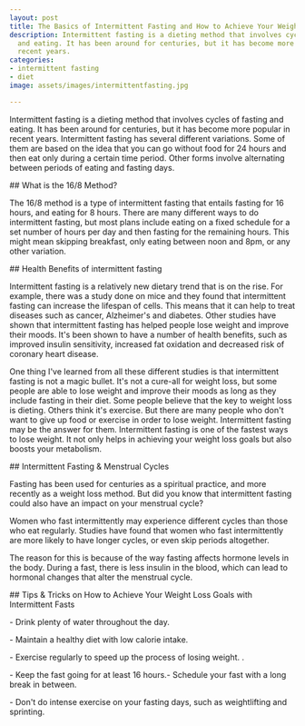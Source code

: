 ```yaml
---
layout: post
title: The Basics of Intermittent Fasting and How to Achieve Your Weight Loss Goals
description: Intermittent fasting is a dieting method that involves cycles of fasting
  and eating. It has been around for centuries, but it has become more popular in
  recent years.
categories:
- intermittent fasting
- diet
image: assets/images/intermittentfasting.jpg

---
```

Intermittent fasting is a dieting method that involves cycles of fasting and eating. It has been around for centuries, but it has become more popular in recent years. Intermittent fasting has several different variations. Some of them are based on the idea that you can go without food for 24 hours and then eat only during a certain time period. Other forms involve alternating between periods of eating and fasting days.

\## What is the 16/8 Method?

The 16/8 method is a type of intermittent fasting that entails fasting for 16 hours, and eating for 8 hours. There are many different ways to do intermittent fasting, but most plans include eating on a fixed schedule for a set number of hours per day and then fasting for the remaining hours. This might mean skipping breakfast, only eating between noon and 8pm, or any other variation.

\## Health Benefits of intermittent fasting

Intermittent fasting is a relatively new dietary trend that is on the rise. For example, there was a study done on mice and they found that intermittent fasting can increase the lifespan of cells. This means that it can help to treat diseases such as cancer, Alzheimer's and diabetes. Other studies have shown that intermittent fasting has helped people lose weight and improve their moods. It's been shown to have a number of health benefits, such as improved insulin sensitivity, increased fat oxidation and decreased risk of coronary heart disease.

One thing I've learned from all these different studies is that intermittent fasting is not a magic bullet. It's not a cure-all for weight loss, but some people are able to lose weight and improve their moods as long as they include fasting in their diet. Some people believe that the key to weight loss is dieting. Others think it's exercise. But there are many people who don't want to give up food or exercise in order to lose weight. Intermittent fasting may be the answer for them. Intermittent fasting is one of the fastest ways to lose weight. It not only helps in achieving your weight loss goals but also boosts your metabolism.

\## Intermittent Fasting & Menstrual Cycles

Fasting has been used for centuries as a spiritual practice, and more recently as a weight loss method. But did you know that intermittent fasting could also have an impact on your menstrual cycle?

Women who fast intermittently may experience different cycles than those who eat regularly. Studies have found that women who fast intermittently are more likely to have longer cycles, or even skip periods altogether.

The reason for this is because of the way fasting affects hormone levels in the body. During a fast, there is less insulin in the blood, which can lead to hormonal changes that alter the menstrual cycle.

\## Tips & Tricks on How to Achieve Your Weight Loss Goals with Intermittent Fasts

\- Drink plenty of water throughout the day.

\- Maintain a healthy diet with low calorie intake.

\- Exercise regularly to speed up the process of losing weight. .

\- Keep the fast going for at least 16 hours.- Schedule your fast with a long break in between.

\- Don't do intense exercise on your fasting days, such as weightlifting and sprinting.
